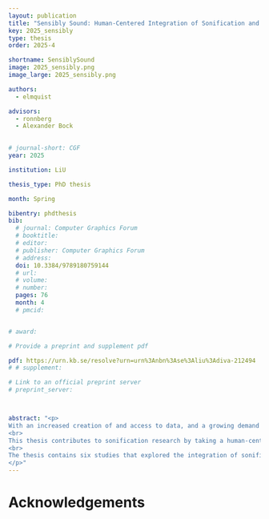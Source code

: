 ```yaml
---
layout: publication
title: "Sensibly Sound: Human-Centered Integration of Sonification and Visualization"
key: 2025_sensibly
type: thesis
order: 2025-4

shortname: SensiblySound
image: 2025_sensibly.png
image_large: 2025_sensibly.png

authors:
  - elmquist

advisors:
  - ronnberg
  - Alexander Bock
  

# journal-short: CGF
year: 2025

institution: LiU 

thesis_type: PhD thesis

month: Spring

bibentry: phdthesis
bib:
  # journal: Computer Graphics Forum
  # booktitle:
  # editor:
  # publisher: Computer Graphics Forum
  # address:
  doi: 10.3384/9789180759144
  # url:
  # volume:
  # number:
  pages: 76
  month: 4
  # pmcid:


# award: 

# Provide a preprint and supplement pdf

pdf: https://urn.kb.se/resolve?urn=urn%3Anbn%3Ase%3Aliu%3Adiva-212494
# # supplement:

# Link to an official preprint server
# preprint_server: 



abstract: "<p>
With an increased creation of and access to data, and a growing demand on humans in analytical and decision-making processes, there is a need to further facilitate perceptual and cognitive abilities to support these processes. An approach to support these tasks is to leverage more sensory systems, such as the auditory, to increase information retention to get a more comprehensive understanding of a dataset or situation, while also involving more senses to further engage the user. Audiovisual data interfaces enable the distribution of data variables to any of the two senses to reduce the risk of cognitive overload, or highlight specific data variables by mapping them to both sensory modalities. However, the success of an audiovisual data interface is dependent on the integration of the two senses and how this is utilized in the resulting interface.
<br>
This thesis contributes to sonification research by taking a human-centered approach to integrating sonification and visualization. The human-centered approach involved working with domain experts and users during the design process of the sonification, and to create perceptually motivated designs by utilizing how the auditory and visual systems complement each other and how they are integrated in cognition for sense-making.
<br>
The thesis contains six studies that explored the integration of sonification and visualization, ranging from literature surveys to design-oriented studies. A state-of-the-art report provided a survey on the integration of sonification and visualization to offer an introduction to the field to new and current practitioners. In another study, a conceptual framework for scene analysis was developed to support the design and analysis of audiovisual data representations. The rest of the studies were design-oriented, where each focused on a specific aspect of how sonification can complement visualization, depending on the domain and tasks of the study. Other than providing concrete examples of audiovisual integrations, the main contributions of the design-oriented studies are provided in their evaluation results in the form of design recommendations. These include the use of redundant mappings for multi-dimensional data analysis, and considering subjective differences of domain experts for situational awareness support in air traffic control. The design-oriented studies also compared sonification designs, where one study showed a potential trade-off of using informative or pleasant designs for astronomy science communication. Another comparison showed that concrete sonification designs can complement abstract visualizations. Lastly, the thesis provides design considerations by comparing the level of redundancy, indexicality, and complexity of each sonification design through the developed conceptual framework. Overall, this thesis offers motivated recommendations for the integration of sonification and visualization.
</p>"
---
```


# Acknowledgements